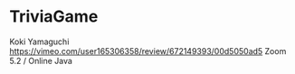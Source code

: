 # TriviaGame
Koki Yamaguchi
https://vimeo.com/user165306358/review/672149393/00d5050ad5
Zoom 5.2 / Online Java 
